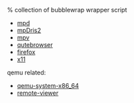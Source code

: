 % collection of bubblewrap wrapper script

- [mpd](mpd.sh)
- [mpDris2](mpDris2.sh)
- [mpv](mpv.sh)
- [qutebrowser](qutebrowser.sh)
- [firefox](firefox.sh)
- [x11](x11.sh)

qemu related:

- [qemu-system-x86_64](qemu-system-x86_64.sh)
- [remote-viewer](remote-viewer.sh)
